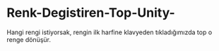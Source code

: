 # Renk-Degistiren-Top-Unity-
Hangi rengi istiyorsak, rengin ilk harfine klavyeden tıkladığımızda top o renge dönüşür.
